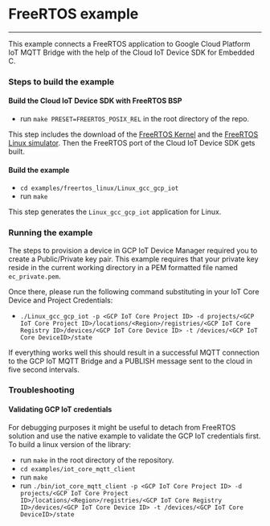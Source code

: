 # FreeRTOS example
___

This example connects a FreeRTOS application to Google Cloud Platform IoT MQTT Bridge with the help of the Cloud IoT Device SDK for Embedded C.

### Steps to build the example
#### Build the Cloud IoT Device SDK with FreeRTOS BSP
- run `make PRESET=FREERTOS_POSIX_REL` in the root directory of the repo.

This step includes the download of the [FreeRTOS Kernel](https://www.freertos.org/index.html) and the [FreeRTOS Linux simulator](https://www.freertos.org/FreeRTOS-simulator-for-Linux.html). Then the FreeRTOS port of the Cloud IoT Device SDK gets built.

#### Build the example
- `cd examples/freertos_linux/Linux_gcc_gcp_iot`
- run `make`

This step generates the `Linux_gcc_gcp_iot` application for Linux.

### Running the example
The steps to provision a device in GCP IoT Device Manager required you to create a Public/Private key pair. This example requires that your private key reside in the current working directory in a PEM formatted file named `ec_private.pem`.

Once there, please run the following command substituting in your IoT Core Device and Project Credentials:

- `./Linux_gcc_gcp_iot -p <GCP IoT Core Project ID> -d projects/<GCP IoT Core Project ID>/locations/<Region>/registries/<GCP IoT Core Registry ID>/devices/<GCP IoT Core Device ID> -t /devices/<GCP IoT Core DeviceID>/state`

If everything works well this should result in a successful MQTT connection to the GCP IoT MQTT Bridge and a PUBLISH message sent to the cloud in five second intervals.

### Troubleshooting
#### Validating GCP IoT credentials
For debugging purposes it might be useful to detach from FreeRTOS solution and use the native example to validate the GCP IoT credentials first. To build a linux version of the library:
- run `make` in the root directory of the repository.
- `cd examples/iot_core_mqtt_client`
- run `make`
- run `./bin/iot_core_mqtt_client -p <GCP IoT Core Project ID> -d projects/<GCP IoT Core Project ID>/locations/<Region>/registries/<GCP IoT Core Registry ID>/devices/<GCP IoT Core Device ID> -t /devices/<GCP IoT Core DeviceID>/state`
